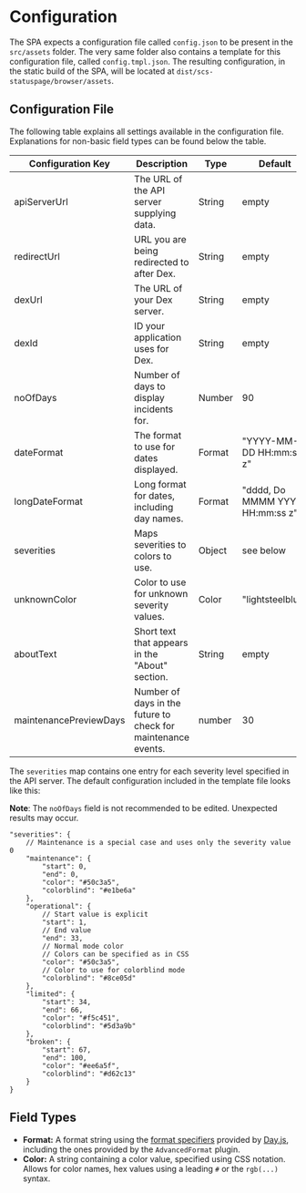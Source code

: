 # Configuration

The SPA expects a configuration file called `config.json` to be present in the `src/assets` folder. The very same folder also contains a template for this configuration file, called `config.tmpl.json`. The resulting configuration, in the static build of the SPA, will be located at `dist/scs-statuspage/browser/assets`.

## Configuration File

The following table explains all settings available in the configuration file. Explanations for non-basic field types can be found below the table.

| Configuration Key      | Description                                                   | Type   | Default                          |
| ---------------------- | ------------------------------------------------------------- | ------ | -------------------------------- |
| apiServerUrl           | The URL of the API server supplying data.                     | String | empty                            |
| redirectUrl            | URL you are being redirected to after Dex.                    | String | empty                            |
| dexUrl                 | The URL of your Dex server.                                   | String | empty                            |
| dexId                  | ID your application uses for Dex.                             | String | empty                            |
| noOfDays               | Number of days to display incidents for.                      | Number | 90                               |
| dateFormat             | The format to use for dates displayed.                        | Format | "YYYY-MM-DD HH:mm:ss z"          |
| longDateFormat         | Long format for dates, including day names.                   | Format | "dddd, Do MMMM YYYY, HH:mm:ss z" |
| severities             | Maps severities to colors to use.                             | Object | see below                        |
| unknownColor           | Color to use for unknown severity values.                     | Color  | "lightsteelblue"                 |
| aboutText              | Short text that appears in the "About" section.               | String | empty                            |
| maintenancePreviewDays | Number of days in the future to check for maintenance events. | number | 30                               |

The `severities` map contains one entry for each severity level specified in the API server. The default configuration included in the template file looks like this:

**Note**: The `noOfDays` field is not recommended to be edited. Unexpected results may occur.

```json5
"severities": {
    // Maintenance is a special case and uses only the severity value 0
    "maintenance": {
        "start": 0,
        "end": 0,
        "color": "#50c3a5",
        "colorblind": "#e1be6a"
    },
    "operational": {
        // Start value is explicit
        "start": 1,
        // End value
        "end": 33,
        // Normal mode color
        // Colors can be specified as in CSS
        "color": "#50c3a5",
        // Color to use for colorblind mode
        "colorblind": "#8ce05d"
    },
    "limited": {
        "start": 34,
        "end": 66,
        "color": "#f5c451",
        "colorblind": "#5d3a9b"
    },
    "broken": {
        "start": 67,
        "end": 100,
        "color": "#ee6a5f",
        "colorblind": "#d62c13"
    }
}
```

## Field Types

- **Format:** A format string using the [format specifiers](https://day.js.org/docs/en/display/format) provided by [Day.js](https://day.js.org/), including the ones provided by the `AdvancedFormat` plugin.
- **Color:** A string containing a color value, specified using CSS notation. Allows for color names, hex values using a leading `#` or the `rgb(...)` syntax.
